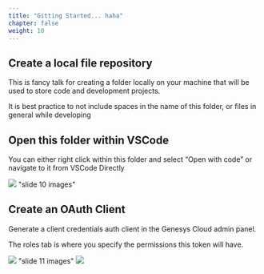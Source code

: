 ```yaml
---
title: "Gitting Started... haha"
chapter: false
weight: 10
---
```


## Create a local file repository

This is fancy talk for creating a folder locally on your machine that will be used to store code and development projects.​

It is best practice to not include spaces in the name of this folder, or files in general while developing

## Open this folder within VSCode

You can either right click within this folder and select “Open with code” or navigate to it from VSCode Directly

![](images/CXASCWS0.png) "slide 10 images"

## Create an OAuth Client
Generate a client credentials auth client in the Genesys Cloud admin panel.​

The roles tab is where you specify the permissions this token will have.

![](images/Intro_view.png) "slide 11 images"
![](images/Intro_view.png)